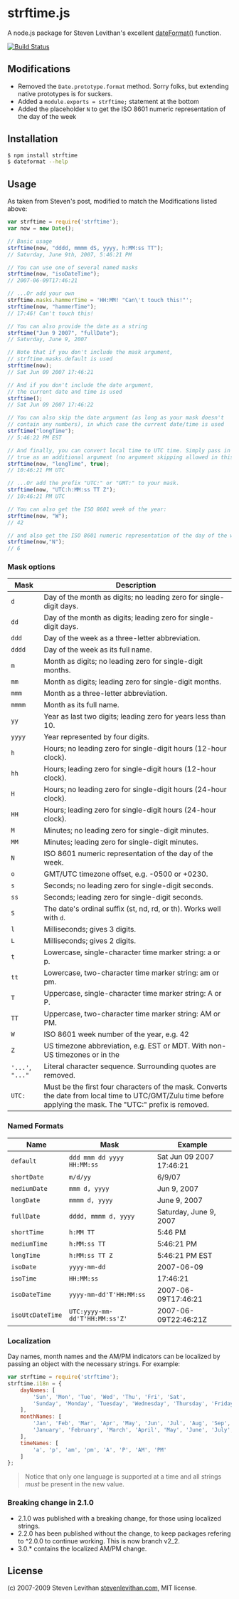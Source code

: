 # strftime.js

A node.js package for Steven Levithan's excellent [dateFormat()][dateformat] function.

[![Build Status](https://travis-ci.org/felixge/node-dateformat.svg)](https://travis-ci.org/felixge/node-dateformat)

## Modifications

* Removed the `Date.prototype.format` method. Sorry folks, but extending native prototypes is for suckers.
* Added a `module.exports = strftime;` statement at the bottom
* Added the placeholder `N` to get the ISO 8601 numeric representation of the day of the week

## Installation

```bash
$ npm install strftime
$ dateformat --help
```

## Usage

As taken from Steven's post, modified to match the Modifications listed above:
```js
var strftime = require('strftime');
var now = new Date();

// Basic usage
strftime(now, "dddd, mmmm dS, yyyy, h:MM:ss TT");
// Saturday, June 9th, 2007, 5:46:21 PM

// You can use one of several named masks
strftime(now, "isoDateTime");
// 2007-06-09T17:46:21

// ...Or add your own
strftime.masks.hammerTime = 'HH:MM! "Can\'t touch this!"';
strftime(now, "hammerTime");
// 17:46! Can't touch this!

// You can also provide the date as a string
strftime("Jun 9 2007", "fullDate");
// Saturday, June 9, 2007

// Note that if you don't include the mask argument,
// strftime.masks.default is used
strftime(now);
// Sat Jun 09 2007 17:46:21

// And if you don't include the date argument,
// the current date and time is used
strftime();
// Sat Jun 09 2007 17:46:22

// You can also skip the date argument (as long as your mask doesn't
// contain any numbers), in which case the current date/time is used
strftime("longTime");
// 5:46:22 PM EST

// And finally, you can convert local time to UTC time. Simply pass in
// true as an additional argument (no argument skipping allowed in this case):
strftime(now, "longTime", true);
// 10:46:21 PM UTC

// ...Or add the prefix "UTC:" or "GMT:" to your mask.
strftime(now, "UTC:h:MM:ss TT Z");
// 10:46:21 PM UTC

// You can also get the ISO 8601 week of the year:
strftime(now, "W");
// 42

// and also get the ISO 8601 numeric representation of the day of the week:
strftime(now,"N");
// 6
```

### Mask options

Mask | Description
---- | -----------
`d` | Day of the month as digits; no leading zero for single-digit days.
`dd` | Day of the month as digits; leading zero for single-digit days.
`ddd` | Day of the week as a three-letter abbreviation.
`dddd` | Day of the week as its full name.
`m` | Month as digits; no leading zero for single-digit months.
`mm` | Month as digits; leading zero for single-digit months.
`mmm` | Month as a three-letter abbreviation.
`mmmm` | Month as its full name.
`yy` | Year as last two digits; leading zero for years less than 10.
`yyyy` | Year represented by four digits.
`h` | Hours; no leading zero for single-digit hours (12-hour clock).
`hh` | Hours; leading zero for single-digit hours (12-hour clock).
`H` | Hours; no leading zero for single-digit hours (24-hour clock).
`HH` | Hours; leading zero for single-digit hours (24-hour clock).
`M` | Minutes; no leading zero for single-digit minutes.
`MM` | Minutes; leading zero for single-digit minutes.
`N` | ISO 8601 numeric representation of the day of the week.
`o` | GMT/UTC timezone offset, e.g. -0500 or +0230.
`s` | Seconds; no leading zero for single-digit seconds.
`ss` | Seconds; leading zero for single-digit seconds.
`S` | The date's ordinal suffix (st, nd, rd, or th). Works well with `d`.
`l` |  Milliseconds; gives 3 digits.
`L` | Milliseconds; gives 2 digits.
`t`	| Lowercase, single-character time marker string: a or p.
`tt` | Lowercase, two-character time marker string: am or pm.
`T` | Uppercase, single-character time marker string: A or P.
`TT` | Uppercase, two-character time marker string: AM or PM.
`W` | ISO 8601 week number of the year, e.g. 42
`Z` | US timezone abbreviation, e.g. EST or MDT. With non-US timezones or in the
`'...'`, `"..."` | Literal character sequence. Surrounding quotes are removed.
`UTC:` |	Must be the first four characters of the mask. Converts the date from local time to UTC/GMT/Zulu time before applying the mask. The "UTC:" prefix is removed.

### Named Formats

Name | Mask | Example
---- | ---- | -------
`default` | `ddd mmm dd yyyy HH:MM:ss` | Sat Jun 09 2007 17:46:21
`shortDate` | `m/d/yy` | 6/9/07
`mediumDate` | `mmm d, yyyy` | Jun 9, 2007
`longDate` | `mmmm d, yyyy` | June 9, 2007
`fullDate` | `dddd, mmmm d, yyyy` | Saturday, June 9, 2007
`shortTime` | `h:MM TT` | 5:46 PM
`mediumTime` | `h:MM:ss TT` | 5:46:21 PM
`longTime` | `h:MM:ss TT Z` | 5:46:21 PM EST
`isoDate` | `yyyy-mm-dd` | 2007-06-09
`isoTime` | `HH:MM:ss` | 17:46:21
`isoDateTime` | `yyyy-mm-dd'T'HH:MM:ss` | 2007-06-09T17:46:21
`isoUtcDateTime` | `UTC:yyyy-mm-dd'T'HH:MM:ss'Z'` | 2007-06-09T22:46:21Z

### Localization
Day names, month names and the AM/PM indicators can be localized by
passing an object with the necessary strings. For example:
```js
var strftime = require('strftime');
strftime.i18n = {
    dayNames: [
        'Sun', 'Mon', 'Tue', 'Wed', 'Thu', 'Fri', 'Sat',
        'Sunday', 'Monday', 'Tuesday', 'Wednesday', 'Thursday', 'Friday', 'Saturday'
    ],
    monthNames: [
        'Jan', 'Feb', 'Mar', 'Apr', 'May', 'Jun', 'Jul', 'Aug', 'Sep', 'Oct', 'Nov', 'Dec',
        'January', 'February', 'March', 'April', 'May', 'June', 'July', 'August', 'September', 'October', 'November', 'December'
    ],
    timeNames: [
        'a', 'p', 'am', 'pm', 'A', 'P', 'AM', 'PM'
    ]
};
```
> Notice that only one language is supported at a time and all strings
> *must* be present in the new value.

### Breaking change in 2.1.0
- 2.1.0 was published with a breaking change, for those using localized strings.
- 2.2.0 has been published without the change, to keep packages refering to ^2.0.0 to continue working. This is now branch v2_2.
- 3.0.* contains the localized AM/PM change.

## License

(c) 2007-2009 Steven Levithan [stevenlevithan.com][stevenlevithan], MIT license.

[dateformat]: http://blog.stevenlevithan.com/archives/date-time-format
[stevenlevithan]: http://stevenlevithan.com/
